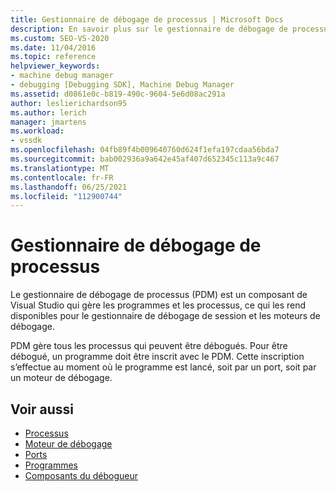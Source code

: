 ```yaml
---
title: Gestionnaire de débogage de processus | Microsoft Docs
description: En savoir plus sur le gestionnaire de débogage de processus, qui est un composant de Visual Studio qui rend les programmes disponibles pour le gestionnaire de débogage de session et les moteurs de débogage.
ms.custom: SEO-VS-2020
ms.date: 11/04/2016
ms.topic: reference
helpviewer_keywords:
- machine debug manager
- debugging [Debugging SDK], Machine Debug Manager
ms.assetid: d0861e0c-b819-490c-9604-5e6d08ac291a
author: leslierichardson95
ms.author: lerich
manager: jmartens
ms.workload:
- vssdk
ms.openlocfilehash: 04fb89f4b009640760d624f1efa197cdaa56bda7
ms.sourcegitcommit: bab002936a9a642e45af407d652345c113a9c467
ms.translationtype: MT
ms.contentlocale: fr-FR
ms.lasthandoff: 06/25/2021
ms.locfileid: "112900744"
---
```

# <a name="process-debug-manager"></a>Gestionnaire de débogage de processus
Le gestionnaire de débogage de processus (PDM) est un composant de Visual Studio qui gère les programmes et les processus, ce qui les rend disponibles pour le gestionnaire de débogage de session et les moteurs de débogage.

 PDM gère tous les processus qui peuvent être débogués. Pour être débogué, un programme doit être inscrit avec le PDM. Cette inscription s’effectue au moment où le programme est lancé, soit par un port, soit par un moteur de débogage.

## <a name="see-also"></a>Voir aussi
- [Processus](../../extensibility/debugger/processes.md)
- [Moteur de débogage](../../extensibility/debugger/debug-engine.md)
- [Ports](../../extensibility/debugger/ports.md)
- [Programmes](../../extensibility/debugger/programs.md)
- [Composants du débogueur](../../extensibility/debugger/debugger-components.md)
